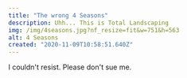 ```yaml
---
title: "The wrong 4 Seasons"
description: Uhh... This is Total Landscaping
img: /img/4seasons.jpg?nf_resize=fit&w=751&h=563
alt: 4 Seasons
created: "2020-11-09T10:58:51.640Z"
---
```


I couldn't resist. Please don't sue me.